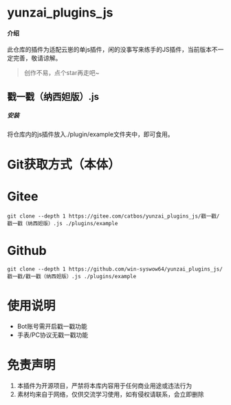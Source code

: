 # yunzai_plugins_js

#### 介绍
此仓库的插件为适配云崽的单js插件，闲的没事写来练手的JS插件，当前版本不一定完善，敬请谅解。
> 创作不易，点个star再走吧~

## 戳一戳（纳西妲版）.js
##### 安装
将仓库内的js插件放入./plugin/example文件夹中，即可食用。
# Git获取方式（本体）
# Gitee
```
git clone --depth 1 https://gitee.com/catbos/yunzai_plugins_js/戳一戳/戳一戳（纳西妲版）.js ./plugins/example
```
# Github
```
git clone --depth 1 https://github.com/win-syswow64/yunzai_plugins_js/戳一戳/戳一戳（纳西妲版）.js ./plugins/example
```

# 使用说明
- Bot账号需开启戳一戳功能
- 手表/PC协议无戳一戳功能

# 免责声明
1.  本插件为开源项目，严禁将本库内容用于任何商业用途或违法行为
2.  素材均来自于网络，仅供交流学习使用，如有侵权请联系，会立即删除

